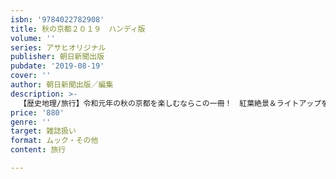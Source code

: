```yaml
---
isbn: '9784022782908'
title: 秋の京都２０１９　ハンディ版
volume: ''
series: アサヒオリジナル
publisher: 朝日新聞出版
pubdate: '2019-08-19'
cover: ''
author: 朝日新聞出版／編集
description: >-
  【歴史地理/旅行】令和元年の秋の京都を楽しむならこの一冊！　紅葉絶景＆ライトアップを地元のプロおすすめのプランでめぐる巻頭特集に、2019年秋の美術展・特別公開情報、混雑回避テク満載のエリア別紅葉ガイドも必見。秋の散策MAP付き。
price: '880'
genre: ''
target: 雑誌扱い
format: ムック・その他
content: 旅行

---
```

